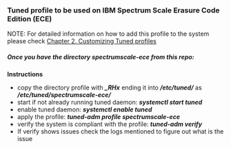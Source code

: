 ### Tuned profile to be used on IBM Spectrum Scale Erasure Code Edition (ECE)


NOTE: For detailed information on how to add this profile to the system please check [Chapter 2. Customizing Tuned profiles](https://access.redhat.com/documentation/en-us/red_hat_enterprise_linux/8/html/monitoring_and_managing_system_status_and_performance/customizing-tuned-profiles_monitoring-and-managing-system-status-and-performance)




##### Once you have the directory spectrumscale-ece from this repo:

**Instructions**
- copy the directory profile with ***_RHx*** ending it into ***/etc/tuned/*** as ***/etc/tuned/spectrumscale-ece/***
- start if not already running tuned daemon: ***systemctl start tuned***
- enable tuned daemon: ***systemctl enable tuned***
- apply the profile: ***tuned-adm profile spectrumscale-ece***
- verify the system is compliant with the profile: ***tuned-adm verify***
- If verify shows issues check the logs mentioned to figure out what is the issue

